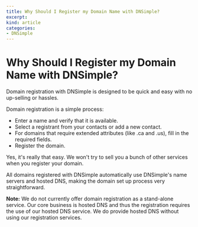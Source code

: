 ```yaml
---
title: Why Should I Register my Domain Name with DNSimple?
excerpt: 
kind: article
categories:
- DNSimple
---
```


# Why Should I Register my Domain Name with DNSimple?

Domain registration with DNSimple is designed to be quick and easy with no up-selling or hassles.

Domain registration is a simple process:

- Enter a name and verify that it is available.
- Select a registrant from your contacts or add a new contact.
- For domains that require extended attributes (like .ca and .us), fill in the required fields.
- Register the domain.

Yes, it's really that easy. We won't try to sell you a bunch of other services when you register your domain.

All domains registered with DNSimple automatically use DNSimple's name servers and hosted DNS, making the domain set up process very straightforward.

**Note:** We do not currently offer domain registration as a stand-alone service. Our core business is hosted DNS and thus the registration requires the use of our hosted DNS service. We do provide hosted DNS without using our registration services.

